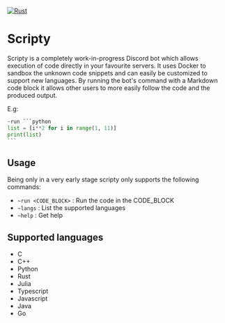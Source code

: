 [![Rust](https://github.com/alegnani/scripty/actions/workflows/rust.yml/badge.svg)](https://github.com/alegnani/scripty/actions/workflows/rust.yml)

# Scripty
Scripty is a completely work-in-progress Discord bot which allows execution of code directly in your favourite servers.
It uses Docker to sandbox the unknown code snippets and can easily be customized to support new languages.
By running the bot's command with a Markdown code block it allows other users to more easily follow the code and the produced output.

E.g: 
````python
~run ```python
list = [i**2 for i in range(1, 11)]
print(list)
```
````

## Usage

Being only in a very early stage scripty only supports the following commands:
* `~run <CODE_BLOCK>` : Run the code in the CODE_BLOCK
* `~langs` : List the supported languages
* `~help` : Get help  

## Supported languages
* C
* C++
* Python
* Rust
* Julia
* Typescript
* Javascript
* Java
* Go
